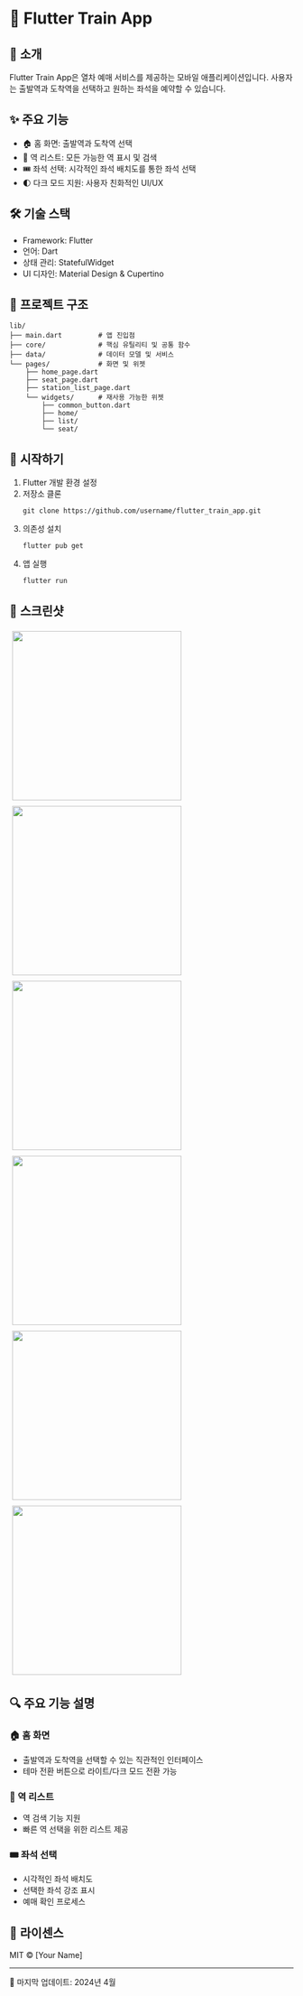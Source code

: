 # 🚂 Flutter Train App

## 📱 소개

Flutter Train App은 열차 예매 서비스를 제공하는 모바일 애플리케이션입니다. 사용자는 출발역과 도착역을 선택하고 원하는 좌석을 예약할 수 있습니다.

## ✨ 주요 기능

- 🏠 홈 화면: 출발역과 도착역 선택
- 🚉 역 리스트: 모든 가능한 역 표시 및 검색
- 🎟️ 좌석 선택: 시각적인 좌석 배치도를 통한 좌석 선택
- 🌓 다크 모드 지원: 사용자 친화적인 UI/UX

## 🛠️ 기술 스택

- Framework: Flutter
- 언어: Dart
- 상태 관리: StatefulWidget
- UI 디자인: Material Design & Cupertino

## 📂 프로젝트 구조

```
lib/
├── main.dart         # 앱 진입점
├── core/             # 핵심 유틸리티 및 공통 함수
├── data/             # 데이터 모델 및 서비스
└── pages/            # 화면 및 위젯
    ├── home_page.dart
    ├── seat_page.dart
    ├── station_list_page.dart
    └── widgets/      # 재사용 가능한 위젯
        ├── common_button.dart
        ├── home/
        ├── list/
        └── seat/
```

## 🚀 시작하기

1. Flutter 개발 환경 설정
2. 저장소 클론
   ```
   git clone https://github.com/username/flutter_train_app.git
   ```
3. 의존성 설치
   ```
   flutter pub get
   ```
4. 앱 실행
   ```
   flutter run
   ```

## 🎨 스크린샷

<div style="display: flex; flex-wrap: wrap; justify-content: space-between;">
  <img src="https://github.com/user-attachments/assets/d2b3b00d-e3cb-449b-bcdd-c9b0de05d14f" width="300" style="margin: 5px;">
  <img src="https://github.com/user-attachments/assets/a7d37337-b654-4873-8dc8-439180f902d3" width="300" style="margin: 5px;">
  <img src="https://github.com/user-attachments/assets/06f3db25-49e7-4c37-b866-7a7d22606e6d" width="300" style="margin: 5px;">
</div>
<div>
  <img src="https://github.com/user-attachments/assets/f5ee5855-95a5-4757-bd74-2a1883525b94" width="300" style="margin: 5px;">
  <img src="https://github.com/user-attachments/assets/97995968-a5a3-4355-85d9-95271da5f9de" width="300" style="margin: 5px;">
  <img src="https://github.com/user-attachments/assets/b273a43e-f328-4056-b2d1-8d165beba0b7" width="300" style="margin: 5px;">
</div>

## 🔍 주요 기능 설명

### 🏠 홈 화면

- 출발역과 도착역을 선택할 수 있는 직관적인 인터페이스
- 테마 전환 버튼으로 라이트/다크 모드 전환 가능

### 🚉 역 리스트

- 역 검색 기능 지원
- 빠른 역 선택을 위한 리스트 제공

### 🎟️ 좌석 선택

- 시각적인 좌석 배치도
- 선택한 좌석 강조 표시
- 예매 확인 프로세스

## 📝 라이센스

MIT © [Your Name]

---

📅 마지막 업데이트: 2024년 4월
